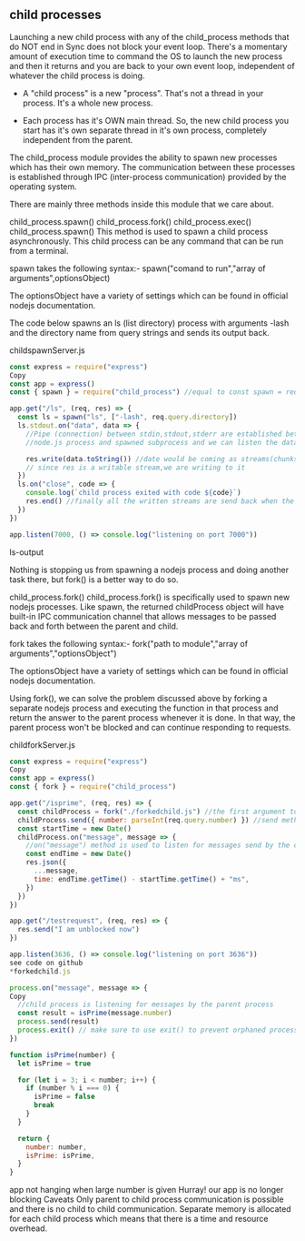 ## child processes

Launching a new child process with any of the child_process methods that do NOT end in Sync does not block your event loop. There's a momentary amount of execution time to command the OS to launch the new process and then it returns and you are back to your own event loop, independent of whatever the child process is doing.

- A "child process" is a new "process". That's not a thread in your process. It's a whole new process.

- Each process has it's OWN main thread. So, the new child process you start has it's own separate thread in it's own process, completely independent from the parent.

The child_process module provides the ability to spawn new processes which has their own memory. The communication between these processes is established through IPC (inter-process communication) provided by the operating system.

There are mainly three methods inside this module that we care about.

child_process.spawn()
child_process.fork()
child_process.exec()
child_process.spawn()
This method is used to spawn a child process asynchronously. This child process can be any command that can be run from a terminal.

spawn takes the following syntax:- spawn("comand to run","array of arguments",optionsObject)

The optionsObject have a variety of settings which can be found in official nodejs documentation.

The code below spawns an ls (list directory) process with arguments -lash and the directory name from query strings and sends its output back.

childspawnServer.js
```js
const express = require("express")
Copy
const app = express()
const { spawn } = require("child_process") //equal to const spawn = require('child_process').spawn

app.get("/ls", (req, res) => {
  const ls = spawn("ls", ["-lash", req.query.directory])
  ls.stdout.on("data", data => {
    //Pipe (connection) between stdin,stdout,stderr are established between the parent
    //node.js process and spawned subprocess and we can listen the data event on the stdout

    res.write(data.toString()) //date would be coming as streams(chunks of data)
    // since res is a writable stream,we are writing to it
  })
  ls.on("close", code => {
    console.log(`child process exited with code ${code}`)
    res.end() //finally all the written streams are send back when the subprocess exit
  })
})

app.listen(7000, () => console.log("listening on port 7000"))
```


ls-output

Nothing is stopping us from spawning a nodejs process and doing another task there, but fork() is a better way to do so.

child_process.fork()
child_process.fork() is specifically used to spawn new nodejs processes. Like spawn, the returned childProcess object will have built-in IPC communication channel that allows messages to be passed back and forth between the parent and child.

fork takes the following syntax:- fork("path to module","array of arguments","optionsObject")

The optionsObject have a variety of settings which can be found in official nodejs documentation.

Using fork(), we can solve the problem discussed above by forking a separate nodejs process and executing the function in that process and return the answer to the parent process whenever it is done. In that way, the parent process won't be blocked and can continue responding to requests.

childforkServer.js
```js
const express = require("express")
Copy
const app = express()
const { fork } = require("child_process")

app.get("/isprime", (req, res) => {
  const childProcess = fork("./forkedchild.js") //the first argument to fork() is the name of the js file to be run by the child process
  childProcess.send({ number: parseInt(req.query.number) }) //send method is used to send message to child process through IPC
  const startTime = new Date()
  childProcess.on("message", message => {
    //on("message") method is used to listen for messages send by the child process
    const endTime = new Date()
    res.json({
      ...message,
      time: endTime.getTime() - startTime.getTime() + "ms",
    })
  })
})

app.get("/testrequest", (req, res) => {
  res.send("I am unblocked now")
})

app.listen(3636, () => console.log("listening on port 3636"))
see code on github
*forkedchild.js

process.on("message", message => {
Copy
  //child process is listening for messages by the parent process
  const result = isPrime(message.number)
  process.send(result)
  process.exit() // make sure to use exit() to prevent orphaned processes
})

function isPrime(number) {
  let isPrime = true

  for (let i = 3; i < number; i++) {
    if (number % i === 0) {
      isPrime = false
      break
    }
  }

  return {
    number: number,
    isPrime: isPrime,
  }
}
```


app not hanging when large number is given
Hurray! our app is no longer blocking
Caveats
Only parent to child process communication is possible and there is no child to child communication.
Separate memory is allocated for each child process which means that there is a time and resource overhead.
